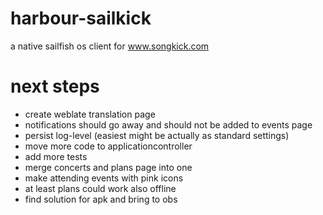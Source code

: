 # harbour-sailkick
a native sailfish os client for www.songkick.com


# next steps
- create weblate translation page
- notifications should go away and should not be added to events page
- persist log-level (easiest might be actually as standard settings)
- move more code to applicationcontroller
- add more tests
- merge concerts and plans page into one
- make attending events with pink icons
- at least plans could work also offline
- find solution for apk and bring to obs
